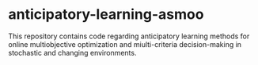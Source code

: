 # anticipatory-learning-asmoo
This repository contains code regarding anticipatory learning methods for online multiobjective optimization and miulti-criteria decision-making in stochastic and changing environments.
